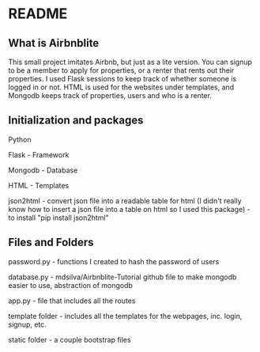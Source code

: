 README
=================================
## What is Airbnblite
This small project imitates Airbnb, but just as a lite version. You can signup to be a member to apply for properties, or a renter that rents out their properties. I used Flask sessions to keep track of whether someone is logged in or not. HTML is used for the websites under templates, and Mongodb keeps track of properties, users and who is a renter. 

## Initialization and packages
Python

Flask - Framework

Mongodb - Database

HTML - Templates

json2html - convert json file into a readable table for html (I didn't really know how to insert a json file into a table on html so I used this package)  - to install "pip install json2html"


## Files and Folders

password.py - functions I created to hash the password of users

database.py - mdsilva/Airbnblite-Tutorial github file to make mongodb easier to use, abstraction of mongodb

app.py - file that includes all the routes

template folder - includes all the templates for the webpages, inc. login, signup, etc.

static folder - a couple bootstrap files
